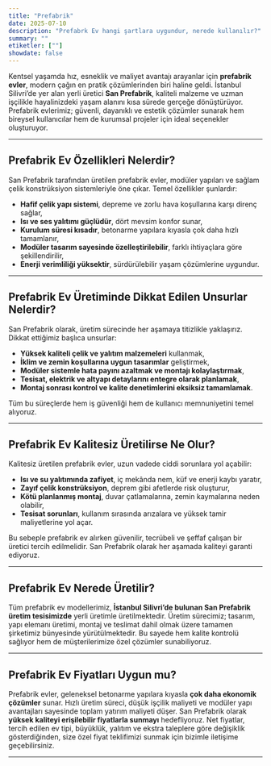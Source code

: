 ```yaml
---
title: "Prefabrik"
date: 2025-07-10
description: "Prefabrk Ev hangi şartlara uygundur, nerede kullanılır?"
summary: ""
etiketler: [""]
showdate: false
---
```

Kentsel yaşamda hız, esneklik ve maliyet avantajı arayanlar için **prefabrik evler**, modern çağın en pratik çözümlerinden biri haline geldi. İstanbul Silivri’de yer alan yerli üretici **San Prefabrik**, kaliteli malzeme ve uzman işçilikle hayalinizdeki yaşam alanını kısa sürede gerçeğe dönüştürüyor. Prefabrik evlerimiz; güvenli, dayanıklı ve estetik çözümler sunarak hem bireysel kullanıcılar hem de kurumsal projeler için ideal seçenekler oluşturuyor.

---

## Prefabrik Ev Özellikleri Nelerdir?

San Prefabrik tarafından üretilen prefabrik evler, modüler yapıları ve sağlam çelik konstrüksiyon sistemleriyle öne çıkar. Temel özellikler şunlardır:

* **Hafif çelik yapı sistemi**, depreme ve zorlu hava koşullarına karşı direnç sağlar,
* **Isı ve ses yalıtımı güçlüdür**, dört mevsim konfor sunar,
* **Kurulum süresi kısadır**, betonarme yapılara kıyasla çok daha hızlı tamamlanır,
* **Modüler tasarım sayesinde özelleştirilebilir**, farklı ihtiyaçlara göre şekillendirilir,
* **Enerji verimliliği yüksektir**, sürdürülebilir yaşam çözümlerine uygundur.

---

## Prefabrik Ev Üretiminde Dikkat Edilen Unsurlar Nelerdir?

San Prefabrik olarak, üretim sürecinde her aşamaya titizlikle yaklaşırız. Dikkat ettiğimiz başlıca unsurlar:

* **Yüksek kaliteli çelik ve yalıtım malzemeleri** kullanmak,
* **İklim ve zemin koşullarına uygun tasarımlar** geliştirmek,
* **Modüler sistemle hata payını azaltmak ve montajı kolaylaştırmak**,
* **Tesisat, elektrik ve altyapı detaylarını entegre olarak planlamak**,
* **Montaj sonrası kontrol ve kalite denetimlerini eksiksiz tamamlamak**.

Tüm bu süreçlerde hem iş güvenliği hem de kullanıcı memnuniyetini temel alıyoruz.

---

## Prefabrik Ev Kalitesiz Üretilirse Ne Olur?

Kalitesiz üretilen prefabrik evler, uzun vadede ciddi sorunlara yol açabilir:

* **Isı ve su yalıtımında zafiyet**, iç mekânda nem, küf ve enerji kaybı yaratır,
* **Zayıf çelik konstrüksiyon**, deprem gibi afetlerde risk oluşturur,
* **Kötü planlanmış montaj**, duvar çatlamalarına, zemin kaymalarına neden olabilir,
* **Tesisat sorunları**, kullanım sırasında arızalara ve yüksek tamir maliyetlerine yol açar.

Bu sebeple prefabrik ev alırken güvenilir, tecrübeli ve şeffaf çalışan bir üretici tercih edilmelidir. San Prefabrik olarak her aşamada kaliteyi garanti ediyoruz.

---

## Prefabrik Ev Nerede Üretilir?

Tüm prefabrik ev modellerimiz, **İstanbul Silivri’de bulunan San Prefabrik üretim tesisimizde** yerli üretimle üretilmektedir. Üretim sürecimiz; tasarım, yapı elemanı üretimi, montaj ve teslimat dahil olmak üzere tamamen şirketimiz bünyesinde yürütülmektedir. Bu sayede hem kalite kontrolü sağlıyor hem de müşterilerimize özel çözümler sunabiliyoruz.

---

## Prefabrik Ev Fiyatları Uygun mu?

Prefabrik evler, geleneksel betonarme yapılara kıyasla **çok daha ekonomik çözümler** sunar. Hızlı üretim süreci, düşük işçilik maliyeti ve modüler yapı avantajları sayesinde toplam yatırım maliyeti düşer. San Prefabrik olarak **yüksek kaliteyi erişilebilir fiyatlarla sunmayı** hedefliyoruz. Net fiyatlar, tercih edilen ev tipi, büyüklük, yalıtım ve ekstra taleplere göre değişiklik gösterdiğinden, size özel fiyat teklifimizi sunmak için bizimle iletişime geçebilirsiniz.

---
